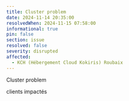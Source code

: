 ```yaml
---
title: Cluster problem
date: 2024-11-14 20:35:00 
resolvedWhen: 2024-11-15 07:58:00
informational: true
pin: false
section: issue
resolved: false
severity: disrupted
affected:
  - KCH (Hébergement Cloud Kokiris) Roubaix
---
```


Cluster problem

clients impactés
